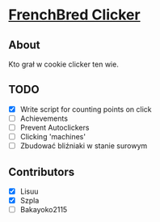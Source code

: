 # [FrenchBred Clicker](https://frenchbred.github.io/FrenchBredClicker/)

## About

Kto grał w cookie clicker ten wie.

## TODO

- [x] Write script for counting points on click
- [ ] Achievements
- [ ] Prevent Autoclickers
- [ ] Clicking 'machines'
- [ ] Zbudować bliźniaki w stanie surowym

## Contributors

- [x] Lisuu
- [x] Szpla
- [ ] Bakayoko2115